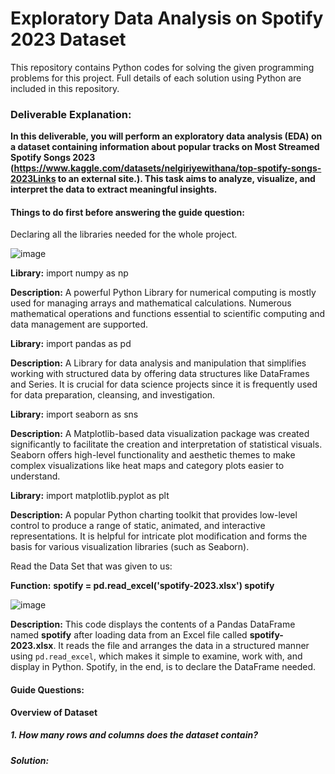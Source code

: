 # Exploratory Data Analysis on Spotify 2023 Dataset

This repository contains Python codes for solving the given programming problems for this project. Full details of each solution using Python are included in this repository.

### Deliverable Explanation: 
**In this deliverable, you will perform an exploratory data analysis (EDA) on a dataset containing information about popular tracks on Most Streamed Spotify Songs 2023 (https://www.kaggle.com/datasets/nelgiriyewithana/top-spotify-songs-2023Links to an external site.). This task aims to analyze, visualize, and interpret the data to extract meaningful insights.**

#### Things to do first before answering the guide question:
 
Declaring all the libraries needed for the whole project. 

![image](https://github.com/user-attachments/assets/e1a7c135-9337-457b-bd68-a9799cd75e4c)


**Library:** import numpy as np

**Description:** A powerful Python Library for numerical computing is mostly used for managing arrays and mathematical calculations. Numerous mathematical operations and functions essential to scientific computing and data management are supported.


**Library:** import pandas as pd 

**Description:** A Library for data analysis and manipulation that simplifies working with structured data by offering data structures like DataFrames and Series. It is crucial for data science projects since it is frequently used for data preparation, cleansing, and investigation.


**Library:** import seaborn as sns 

**Description:** A Matplotlib-based data visualization package was created significantly to facilitate the creation and interpretation of statistical visuals. Seaborn offers high-level functionality and aesthetic themes to make complex visualizations like heat maps and category plots easier to understand.


**Library:** import matplotlib.pyplot as plt

**Description:** A popular Python charting toolkit that provides low-level control to produce a range of static, animated, and interactive representations. It is helpful for intricate plot modification and forms the basis for various visualization libraries (such as Seaborn).


Read the Data Set that was given to us: 

**Function:** **spotify = pd.read_excel('spotify-2023.xlsx') spotify**

![image](https://github.com/user-attachments/assets/b4c9d8c6-d163-4a0d-9cd4-765ac4bb43f0)                    

**Description:** This code displays the contents of a Pandas DataFrame named **spotify** after loading data from an Excel file called **spotify-2023.xlsx**. It reads the file and arranges the data in a structured manner using `pd.read_excel`, which makes it simple to examine, work with, and display in Python. Spotify, in the end, is to declare the DataFrame needed. 











#### Guide Questions: 
**Overview of Dataset** 
##### 1. How many rows and columns does the dataset contain?
##### Solution:





